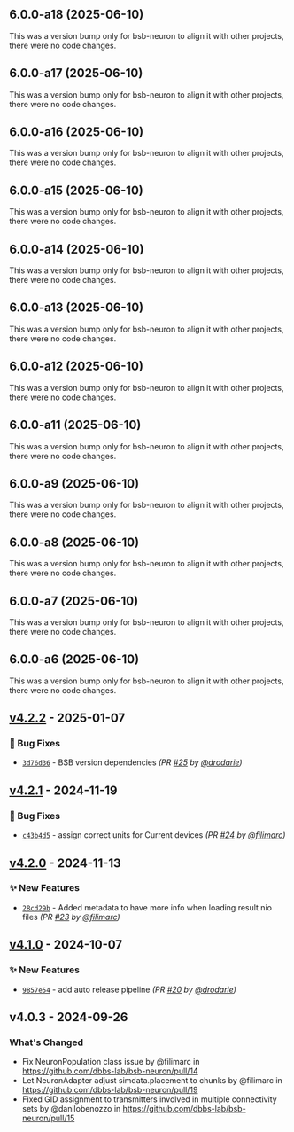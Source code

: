 ## 6.0.0-a18 (2025-06-10)

This was a version bump only for bsb-neuron to align it with other projects, there were no code changes.

## 6.0.0-a17 (2025-06-10)

This was a version bump only for bsb-neuron to align it with other projects, there were no code changes.

## 6.0.0-a16 (2025-06-10)

This was a version bump only for bsb-neuron to align it with other projects, there were no code changes.

## 6.0.0-a15 (2025-06-10)

This was a version bump only for bsb-neuron to align it with other projects, there were no code changes.

## 6.0.0-a14 (2025-06-10)

This was a version bump only for bsb-neuron to align it with other projects, there were no code changes.

## 6.0.0-a13 (2025-06-10)

This was a version bump only for bsb-neuron to align it with other projects, there were no code changes.

## 6.0.0-a12 (2025-06-10)

This was a version bump only for bsb-neuron to align it with other projects, there were no code changes.

## 6.0.0-a11 (2025-06-10)

This was a version bump only for bsb-neuron to align it with other projects, there were no code changes.

## 6.0.0-a9 (2025-06-10)

This was a version bump only for bsb-neuron to align it with other projects, there were no code changes.

## 6.0.0-a8 (2025-06-10)

This was a version bump only for bsb-neuron to align it with other projects, there were no code changes.

## 6.0.0-a7 (2025-06-10)

This was a version bump only for bsb-neuron to align it with other projects, there were no code changes.

## 6.0.0-a6 (2025-06-10)

This was a version bump only for bsb-neuron to align it with other projects, there were no code changes.

## [v4.2.2] - 2025-01-07
### :bug: Bug Fixes
- [`3d76d36`](https://github.com/dbbs-lab/bsb-neuron/commit/3d76d36476a73b0c714a15f1334e17df5ff844dc) - BSB version dependencies *(PR [#25](https://github.com/dbbs-lab/bsb-neuron/pull/25) by [@drodarie](https://github.com/drodarie))*


## [v4.2.1] - 2024-11-19
### :bug: Bug Fixes
- [`c43b4d5`](https://github.com/dbbs-lab/bsb-neuron/commit/c43b4d5806673a158a842cde120e61255bde720c) - assign correct units for Current devices *(PR [#24](https://github.com/dbbs-lab/bsb-neuron/pull/24) by [@filimarc](https://github.com/filimarc))*


## [v4.2.0] - 2024-11-13
### :sparkles: New Features
- [`28cd29b`](https://github.com/dbbs-lab/bsb-neuron/commit/28cd29ba92775d2aa4ef7b5714d8143432e47199) - Added metadata to have more info when loading result nio files *(PR [#23](https://github.com/dbbs-lab/bsb-neuron/pull/23) by [@filimarc](https://github.com/filimarc))*


## [v4.1.0] - 2024-10-07
### :sparkles: New Features
- [`9857e54`](https://github.com/dbbs-lab/bsb-neuron/commit/9857e54ab65826afd75f46eae059df39c5a6cb80) - add auto release pipeline *(PR [#20](https://github.com/dbbs-lab/bsb-neuron/pull/20) by [@drodarie](https://github.com/drodarie))*


## v4.0.3 - 2024-09-26

### What's Changed
* Fix NeuronPopulation class issue by @filimarc in https://github.com/dbbs-lab/bsb-neuron/pull/14
* Let NeuronAdapter adjust simdata.placement to chunks by @filimarc in https://github.com/dbbs-lab/bsb-neuron/pull/19
* Fixed GID assignment to transmitters involved in multiple connectivity sets by @danilobenozzo in https://github.com/dbbs-lab/bsb-neuron/pull/15

[v4.1.0]: https://github.com/dbbs-lab/bsb-neuron/compare/v4.0.3...v4.1.0
[v4.2.0]: https://github.com/dbbs-lab/bsb-neuron/compare/v4.1.0...v4.2.0
[v4.2.1]: https://github.com/dbbs-lab/bsb-neuron/compare/v4.2.0...v4.2.1
[v4.2.2]: https://github.com/dbbs-lab/bsb-neuron/compare/v4.2.1...v4.2.2
